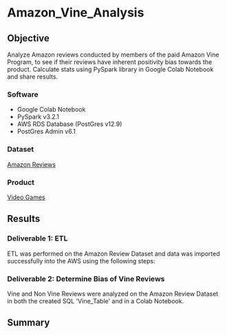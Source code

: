 # Amazon_Vine_Analysis

## Objective

Analyze Amazon reviews conducted by members of the paid Amazon Vine Program, to see if their reviews have inherent positivity bias towards the product. Calculate stats using PySpark library in Google Colab Notebook and share results.

### Software
- Google Colab Notebook
- PySpark v3.2.1
- AWS RDS Database (PostGres v12.9)
- PostGres Admin v6.1

### Dataset
[Amazon Reviews](https://s3.amazonaws.com/amazon-reviews-pds/tsv/index.txt)

### Product
[Video Games](https://s3.amazonaws.com/amazon-reviews-pds/tsv/amazon_reviews_us_Video_Games_v1_00.tsv.gz)

## Results

### Deliverable 1: ETL
ETL was performed on the Amazon Review Dataset and data was imported successfully into the AWS using the following steps:


### Deliverable 2: Determine Bias of Vine Reviews
Vine and Non Vine Reviews were analyzed on the Amazon Review Dataset in both the created SQL 'Vine_Table' and in a Colab Notebook.


## Summary

